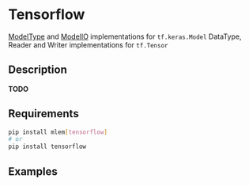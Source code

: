 # Tensorflow

[ModelType](/doc/user-guide/mlem-abcs#modeltype) and
[ModelIO](/doc/user-guide/mlem-abcs#modelio) implementations for
`tf.keras.Model` DataType, Reader and Writer implementations for `tf.Tensor`

## Description

**TODO**

## Requirements

```bash
pip install mlem[tensorflow]
# or
pip install tensorflow
```

## Examples

```python

```

